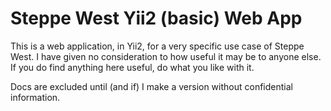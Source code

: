 # Steppe West Yii2 (basic) Web App

This is a web application, in Yii2, for a very specific use case of Steppe West. I have given no consideration to how useful it may be to anyone else. If you do find anything here useful, do what you like with it.

Docs are excluded until (and if) I make a version without confidential information.

